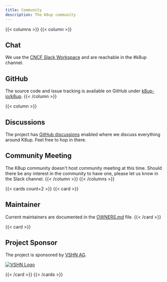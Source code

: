 ```yaml
---
title: Community
description: The K8up community
---
```


{{< columns >}}
{{< column >}}
## Chat
We use the [CNCF Slack Workspace](https://slack.cncf.io/) and are reachable in the #k8up channel.

## GitHub
The source code and issue tracking is available on GitHub under [k8up-io/k8up](https://github.com/k8up-io/k8up).
{{< /column >}}

{{< column >}}
## Discussions
The project has [GitHub discussions](https://github.com/k8up-io/k8up/discussions) enabled where we discuss everything around K8up. Feel free to hop in there.

## Community Meeting
The K8up community doesn't host community meeting at this time.
Should there be any interest in the community to have one, please let us know in the Slack channel.
{{< /column >}}
{{< /columns >}}

{{< cards count=2 >}}
{{< card >}}
## Maintainer
Current maintainers are documented in the [OWNERS.md](https://github.com/k8up-io/k8up/blob/master/OWNERS.md) file.
{{< /card >}}

{{< card >}}
## Project Sponsor
The project is sponsored by [VSHN AG](https://www.vshn.ch).

[![VSHN Logo](/images/vshn.png)](https://www.vshn.ch)

{{< /card >}}
{{< /cards >}}
